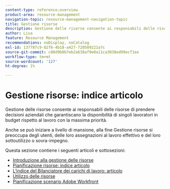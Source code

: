 ```yaml
---
content-type: reference;overview
product-area: resource-management
navigation-topic: resource-management-navigation-topic
title: Gestione risorse
description: Gestione delle risorse consente ai responsabili delle risorse di prendere decisioni aziendali che garantiscano la disponibilità di singoli lavoratori in budget rispetto al lavoro con la massima priorità. Anche se può iniziare a livello di mansione, alla fine Gestione risorse si preoccupa degli utenti e del loro sottoutilizzo o sovra-impegno.
author: Lisa
feature: Resource Management
recommendations: noDisplay, noCatalog
exl-id: 137787c9-82f6-4b18-a427-720589221a7c
source-git-commit: c80d9b0b7eb2a638af9e0a11ca3038ed99ecf1ee
workflow-type: tm+mt
source-wordcount: '127'
ht-degree: 1%

---
```


# Gestione risorse: indice articolo

<!--Audited: 01/2024-->

Gestione delle risorse consente ai responsabili delle risorse di prendere decisioni aziendali che garantiscano la disponibilità di singoli lavoratori in budget rispetto al lavoro con la massima priorità.

Anche se può iniziare a livello di mansione, alla fine Gestione risorse si preoccupa degli utenti, delle loro assegnazioni al lavoro effettivo e del loro sottoutilizzo o sovra-impegno.

Questa sezione contiene i seguenti articoli e sottosezioni:

* [Introduzione alla gestione delle risorse](../../resource-mgmt/resource-mgmt-overview/get-started-resource-management.md)
* [Pianificazione risorse: indice articolo](/help/quicksilver/resource-mgmt/resource-planning/resource-planning-overview.md)
* [L’indice del Bilanciatore dei carichi di lavoro: articolo](/help/quicksilver/resource-mgmt/workload-balancer/workload-balancer.md)
* [Utilizzo delle risorse](/help/quicksilver/resource-mgmt/resource-utilization/resource-utilization.md)
* [Pianificazione scenario Adobe Workfront](/help/quicksilver/scenario-planner/scenario-planning.md)





